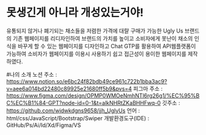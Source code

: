# 못생긴게 아니라 개성있는거야!
유통되지 않거나 폐기되는 채소들을 저렴한 가격에 대랼 구매가 가능한 Ugly Us 브랜드의 기존 웹페이지를 
리디자인하여 브랜드의 가치를 높이고 소비자에게 못난이 채소의 인식을 바꾸게 할 수 있는 웹페이지를 디자인하고
Chat GTP를 활용하여 API웹플랫폼이 가능하여 소비자가 웹페이지를 이용시 사용하기 쉽고 접근성이 용이한 웹페이지를 제작하였다.

#나의 소개
노션 주소 : https://www.notion.so/e6bc24f82bdb49ce961c722b1bba3ac9?v=aee6a014bd22480c89925e21680ff5b9&pvs=4
피그마 주소 : https://www.figma.com/design/OPMP0WMOeNmhNTl6rg26g1/%EC%95%BC%EC%B1%84-GPT?node-id=0-1&t=alkNHRtZKaBHHFwq-0
깃주소 : https://github.com/wjdwkdgns9658/jjh_UglyUs
언어 : html/css/JavaScript/Bootstrap/Swiper
개발환경도구(IDE) : GitHub/Ps/Ai/Id/Xd/Figma/VS
